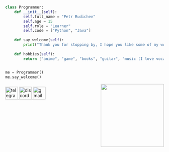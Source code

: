 ```py
class Programmer:
    def __init__(self):
        self.full_name = "Petr Rudichev"
        self.age = 15
        self.role = "Learner"
        self.code = ["Python", "Java"]
        
    def say_welcome(self):
        print("Thank you for stopping by, I hope you like some of my work.")
    
    def hobbies(self):
        return ["anime", "game", "books", "guitar", "music (I love vocaloids ❤️)"]

    
me = Programmer()
me.say_welcome()
```
<img align="right" height="200" src="https://steamuserimages-a.akamaihd.net/ugc/933804796729626361/26FCFBE1CBDB39798CE5AAFEBECA0B8AFF83DF0E/?imw=512&amp;imh=288&amp;ima=fit&amp;impolicy=Letterbox&amp;imcolor=%23000000&amp;letterbox=true"  />

###

<div align="left">
  <a href="https://t.me/@Klimvill" target="_blank">
    <img src="https://img.shields.io/static/v1?message=Telegram&logo=telegram&label=&color=2CA5E0&logoColor=white&labelColor=&style=for-the-badge" height="40" alt="telegram logo"  />
  </a>
  <a href="https://discordapp.com/users/kl1mvill" target="_blank">
    <img src="https://img.shields.io/static/v1?message=Discord&logo=discord&label=&color=7289DA&logoColor=white&labelColor=&style=for-the-badge" height="40" alt="discord logo"  />
  </a>
  <a href="mailto:petrruddichev@gmail.com" target="_blank">
    <img src="https://img.shields.io/static/v1?message=Gmail&logo=gmail&label=&color=D14836&logoColor=white&labelColor=&style=for-the-badge" height="40" alt="gmail logo"  />
  </a>
</div>

###
